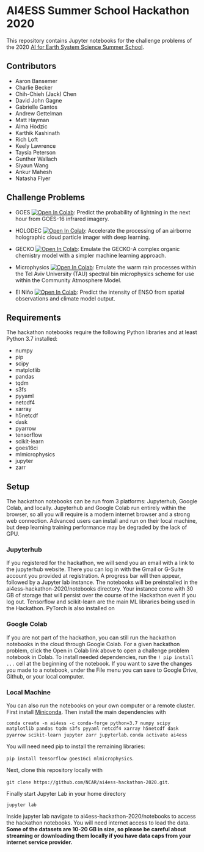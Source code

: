 # AI4ESS Summer School Hackathon 2020

This repository contains Jupyter notebooks for the challenge problems of the 2020 [AI for Earth System Science Summer School](https://www2.cisl.ucar.edu/events/summer-school/ai4ess/2020/artificial-intelligence-earth-system-science-ai4ess-summer-school). 

## Contributors
* Aaron Bansemer
* Charlie Becker
* Chih-Chieh (Jack) Chen
* David John Gagne
* Gabrielle Gantos
* Andrew Gettelman
* Matt Hayman
* Alma Hodzic
* Karthik Kashinath
* Rich Loft
* Keely Lawrence
* Taysia Peterson
* Gunther Wallach
* Siyaun Wang
* Ankur Mahesh
* Natasha Flyer

## Challenge Problems

* GOES [![Open In Colab](https://colab.research.google.com/assets/colab-badge.svg)](https://colab.research.google.com/github/NCAR/ai4ess-hackathon-2020/blob/master/notebooks/goes16.ipynb): Predict the probability of lightning in the next hour from GOES-16 infrared imagery.

* HOLODEC [![Open In Colab](https://colab.research.google.com/assets/colab-badge.svg)](https://colab.research.google.com/github/NCAR/ai4ess-hackathon-2020/blob/master/notebooks/holodec.ipynb): Accelerate the processing of an airborne holographic cloud particle imager with deep learning.

* GECKO [![Open In Colab](https://colab.research.google.com/assets/colab-badge.svg)](https://colab.research.google.com/github/NCAR/ai4ess-hackathon-2020/blob/master/notebooks/gecko.ipynb): Emulate the GECKO-A complex organic chemistry model with a simpler machine learning approach.

* Microphysics [![Open In Colab](https://colab.research.google.com/assets/colab-badge.svg)](https://colab.research.google.com/github/NCAR/ai4ess-hackathon-2020/blob/master/notebooks/microphysics.ipynb): Emulate the warm rain processes within the Tel Aviv University (TAU) spectral bin microphysics scheme for use within the Community Atmosphere Model.

* El Niño [![Open In Colab](https://colab.research.google.com/assets/colab-badge.svg)](https://colab.research.google.com/github/NCAR/ai4ess-hackathon-2020/blob/master/notebooks/seasonal_forecasting.ipynb): Predict the intensity of ENSO from spatial observations and climate model output.

## Requirements
The hackathon notebooks require the following Python libraries and at least Python 3.7 installed:
* numpy
* pip
* scipy
* matplotlib
* pandas
* tqdm
* s3fs
* pyyaml
* netcdf4
* xarray
* h5netcdf
* dask
* pyarrow
* tensorflow
* scikit-learn
* goes16ci
* mlmicrophysics
* jupyter
* zarr

## Setup
The hackathon notebooks can be run from 3 platforms: Jupyterhub, Google Colab, and locally. Jupyterhub and Google Colab run entirely within the browser, so all you will require is a modern internet browser and a strong web connection. Advanced users can install and run on their local machine, but deep learning training performance may be degraded by the lack of GPU.

### Jupyterhub
If you registered for the hackathon, we will send you an email with a link to the jupyterhub website. There you can log in with the Gmail or G-Suite account you provided at registration. A progress bar will then appear, followed by a Jupyter lab instance. The notebooks will be preinstalled in the ai4ess-hackathon-2020/notebooks directory. Your instance come with 30 GB of storage that will persist over the course of the Hackathon even if you log out. Tensorflow and scikit-learn are the main ML libraries being used in the Hackathon. PyTorch is also installed on 

### Google Colab
If you are not part of the hackathon, you can still run the hackathon notebooks in the cloud through Google Colab. For a given hackathon problem, click the Open in Colab link above to open a challenge problem notebook in Colab. To install needed dependencies, run the `! pip install ...` cell at the beginning of the notebook. If you want to save the changes you made to a notebook, under the File menu you can save to Google Drive, Github, or your local computer. 

### Local Machine
You can also run the notebooks on your own computer or a remote cluster. First install [Miniconda](https://docs.conda.io/en/latest/miniconda.html). Then install the main dependencies with 

`conda create -n ai4ess -c conda-forge python=3.7 numpy scipy matplotlib pandas tqdm s3fs pyyaml netcdf4 xarray h5netcdf dask pyarrow scikit-learn jupyter zarr jupyterlab`.
`conda activate ai4ess`

You will need need pip to install the remaining libraries: 

`pip install tensorflow goes16ci mlmicrophysics`. 

Next, clone this repository locally with 

`git clone https://github.com/NCAR/ai4ess-hackathon-2020.git`.

Finally start Jupyter Lab in your home directory

`jupyter lab`

Inside jupyter lab navigate to ai4ess-hackathon-2020/notebooks to access the hackathon notebooks. You will need internet access to load the data. **Some of the datasets are 10-20 GB in size, so please be careful about streaming or downloading them locally if you have data caps from your internet service provider.**
